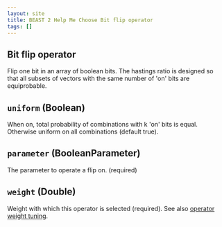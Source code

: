 ```yaml
---
layout: site
title: BEAST 2 Help Me Choose Bit flip operator
tags: []
---
```


## Bit flip operator

Flip one bit in an array of boolean bits. 
The hastings ratio is designed so that all subsets of vectors with the same number of 'on' bits are equiprobable.

## `uniform` (Boolean)

When on, total probability of combinations with k 'on' bits is equal. Otherwise uniform on all combinations (default true).

## `parameter` (BooleanParameter)

The parameter to operate a flip on. (required)

## `weight` (Double)

Weight with which this operator is selected (required).
See also [operator weight tuning](/hmc/Operators/OperatorWeights/).

